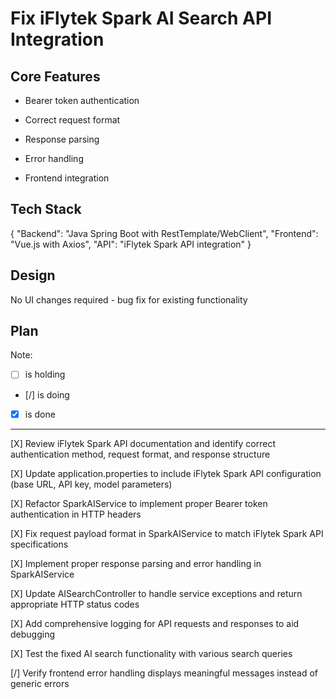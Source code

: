 # Fix iFlytek Spark AI Search API Integration

## Core Features

- Bearer token authentication

- Correct request format

- Response parsing

- Error handling

- Frontend integration

## Tech Stack

{
  "Backend": "Java Spring Boot with RestTemplate/WebClient",
  "Frontend": "Vue.js with Axios",
  "API": "iFlytek Spark API integration"
}

## Design

No UI changes required - bug fix for existing functionality

## Plan

Note: 

- [ ] is holding
- [/] is doing
- [X] is done

---

[X] Review iFlytek Spark API documentation and identify correct authentication method, request format, and response structure

[X] Update application.properties to include iFlytek Spark API configuration (base URL, API key, model parameters)

[X] Refactor SparkAIService to implement proper Bearer token authentication in HTTP headers

[X] Fix request payload format in SparkAIService to match iFlytek Spark API specifications

[X] Implement proper response parsing and error handling in SparkAIService

[X] Update AISearchController to handle service exceptions and return appropriate HTTP status codes

[X] Add comprehensive logging for API requests and responses to aid debugging

[X] Test the fixed AI search functionality with various search queries

[/] Verify frontend error handling displays meaningful messages instead of generic errors
